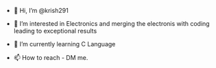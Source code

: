 - 👋 Hi, I’m @krish291
- 👀 I’m interested in Electronics and merging the electronis with coding leading to exceptional results
- 🌱 I’m currently learning C Language
  
- 📫 How to reach -  DM me.

<!---
krish291/krish291 is a ✨ special ✨ repository because its `README.md` (this file) appears on your GitHub profile.
You can click the Preview link to take a look at your changes.
--->
